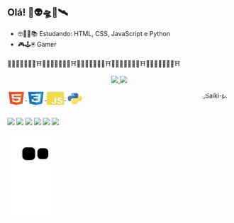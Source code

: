 ## Olá! 🖖👽🛸🚀🛰️

- 🤓👨‍💻📚 Estudando: HTML, CSS, JavaScript e Python
- 🎮🕹️🖲️ Gamer

🎐🌸🏮💮🍥👹🗻⛩️🎐🌸🏮💮🍥👹🗻⛩️🎐🌸🏮💮🍥👹🗻⛩️🎐🌸🏮💮🍥👹🗻⛩️🎐🌸🏮💮🍥👹🗻⛩️

<div align="center">
  <a href="https://github.com/devvjm">
  <img height="130em" src="https://github-readme-stats.vercel.app/api?username=devvjm&show_icons=true&theme=github_dark&include_all_commits=true&count_private=true"/>
  <img height="130em" src="https://github-readme-stats.vercel.app/api/top-langs/?username=devvjm&layout=compact&langs_count=7&theme=github_dark"/>
</div>

<div style="display: inline_block"><br>
  <img align="center" alt="Saiki-HTML" height="30" width="40" src="https://raw.githubusercontent.com/devicons/devicon/master/icons/html5/html5-original.svg">
  <img align="center" alt="Saiki-CSS" height="30" width="40" src="https://raw.githubusercontent.com/devicons/devicon/master/icons/css3/css3-original.svg">
  <img align="center" alt="Saiki-Js" height="30" width="40" src="https://raw.githubusercontent.com/devicons/devicon/master/icons/javascript/javascript-plain.svg">
  <img align="center" alt="Saiki-Python" height="30" width="40" src="https://raw.githubusercontent.com/devicons/devicon/master/icons/python/python-original.svg">
  <img align="right" alt="Saiki-pic" height="150" style="border-radius:50px;" src="https://cdn.discordapp.com/attachments/974196781149720619/974212610499182642/fa0bcb3b59431b22d980a1fb17f6d14f.gif">
</div>

##
 
<div>
 
  <a href="https://instagram.com/devvjm" target="_blank"><img src="https://img.shields.io/badge/-Instagram-%23E4405F?style=for-the-badge&logo=instagram&logoColor=white" target="_blank"></a>
<a href="https://www.linkedin.com/in/joão-manoel-fucci-52863023a/" target="_blank"><img src="https://img.shields.io/badge/-LinkedIn-%230077B5?style=for-the-badge&logo=linkedin&logoColor=white" target="_blank"></a>
  <a href = "mailto:jkfffci@gmail.com"><img src="https://img.shields.io/badge/-Gmail-%23333?style=for-the-badge&logo=gmail&logoColor=white" target="_blank"></a> 
<a href="https://wa.me/5517997239089" target="_blank"><img src="https://img.shields.io/badge/WhatsApp-25D366?style=for-the-badge&logo=whatsapp&logoColor=white" target="_blank"></a>
<a href="https://dev.to/devvjm" target="_blank"><img src="https://img.shields.io/badge/dev.to-0A0A0A?style=for-the-badge&logo=devdotto&logoColor=white" target="_blank"></a>
<a href="https://gitlab.com/devvjm" target="_blank"><img src="https://img.shields.io/badge/GitLab-330F63?style=for-the-badge&logo=gitlab&logoColor=white"></a>

 </div>

  ![Snake animation](https://github.com/rafaballerini/rafaballerini/blob/output/github-contribution-grid-snake.svg)
